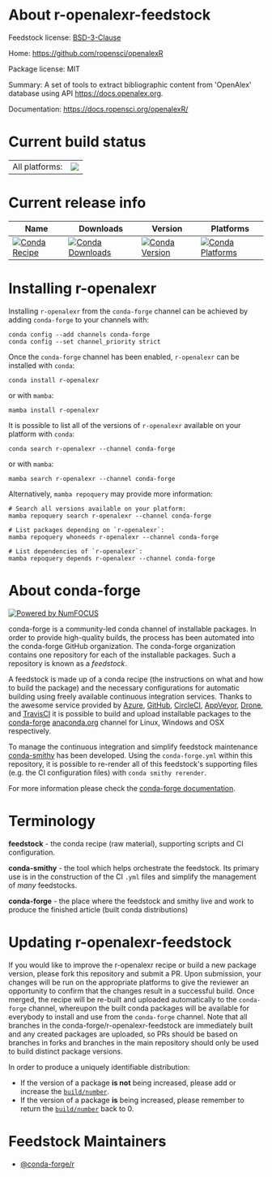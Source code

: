 About r-openalexr-feedstock
===========================

Feedstock license: [BSD-3-Clause](https://github.com/conda-forge/r-openalexr-feedstock/blob/main/LICENSE.txt)

Home: https://github.com/ropensci/openalexR

Package license: MIT

Summary: A set of tools to extract bibliographic content from 'OpenAlex' database using API <https://docs.openalex.org>.

Documentation: https://docs.ropensci.org/openalexR/

Current build status
====================


<table><tr><td>All platforms:</td>
    <td>
      <a href="https://dev.azure.com/conda-forge/feedstock-builds/_build/latest?definitionId=20218&branchName=main">
        <img src="https://dev.azure.com/conda-forge/feedstock-builds/_apis/build/status/r-openalexr-feedstock?branchName=main">
      </a>
    </td>
  </tr>
</table>

Current release info
====================

| Name | Downloads | Version | Platforms |
| --- | --- | --- | --- |
| [![Conda Recipe](https://img.shields.io/badge/recipe-r--openalexr-green.svg)](https://anaconda.org/conda-forge/r-openalexr) | [![Conda Downloads](https://img.shields.io/conda/dn/conda-forge/r-openalexr.svg)](https://anaconda.org/conda-forge/r-openalexr) | [![Conda Version](https://img.shields.io/conda/vn/conda-forge/r-openalexr.svg)](https://anaconda.org/conda-forge/r-openalexr) | [![Conda Platforms](https://img.shields.io/conda/pn/conda-forge/r-openalexr.svg)](https://anaconda.org/conda-forge/r-openalexr) |

Installing r-openalexr
======================

Installing `r-openalexr` from the `conda-forge` channel can be achieved by adding `conda-forge` to your channels with:

```
conda config --add channels conda-forge
conda config --set channel_priority strict
```

Once the `conda-forge` channel has been enabled, `r-openalexr` can be installed with `conda`:

```
conda install r-openalexr
```

or with `mamba`:

```
mamba install r-openalexr
```

It is possible to list all of the versions of `r-openalexr` available on your platform with `conda`:

```
conda search r-openalexr --channel conda-forge
```

or with `mamba`:

```
mamba search r-openalexr --channel conda-forge
```

Alternatively, `mamba repoquery` may provide more information:

```
# Search all versions available on your platform:
mamba repoquery search r-openalexr --channel conda-forge

# List packages depending on `r-openalexr`:
mamba repoquery whoneeds r-openalexr --channel conda-forge

# List dependencies of `r-openalexr`:
mamba repoquery depends r-openalexr --channel conda-forge
```


About conda-forge
=================

[![Powered by
NumFOCUS](https://img.shields.io/badge/powered%20by-NumFOCUS-orange.svg?style=flat&colorA=E1523D&colorB=007D8A)](https://numfocus.org)

conda-forge is a community-led conda channel of installable packages.
In order to provide high-quality builds, the process has been automated into the
conda-forge GitHub organization. The conda-forge organization contains one repository
for each of the installable packages. Such a repository is known as a *feedstock*.

A feedstock is made up of a conda recipe (the instructions on what and how to build
the package) and the necessary configurations for automatic building using freely
available continuous integration services. Thanks to the awesome service provided by
[Azure](https://azure.microsoft.com/en-us/services/devops/), [GitHub](https://github.com/),
[CircleCI](https://circleci.com/), [AppVeyor](https://www.appveyor.com/),
[Drone](https://cloud.drone.io/welcome), and [TravisCI](https://travis-ci.com/)
it is possible to build and upload installable packages to the
[conda-forge](https://anaconda.org/conda-forge) [anaconda.org](https://anaconda.org/)
channel for Linux, Windows and OSX respectively.

To manage the continuous integration and simplify feedstock maintenance
[conda-smithy](https://github.com/conda-forge/conda-smithy) has been developed.
Using the ``conda-forge.yml`` within this repository, it is possible to re-render all of
this feedstock's supporting files (e.g. the CI configuration files) with ``conda smithy rerender``.

For more information please check the [conda-forge documentation](https://conda-forge.org/docs/).

Terminology
===========

**feedstock** - the conda recipe (raw material), supporting scripts and CI configuration.

**conda-smithy** - the tool which helps orchestrate the feedstock.
                   Its primary use is in the construction of the CI ``.yml`` files
                   and simplify the management of *many* feedstocks.

**conda-forge** - the place where the feedstock and smithy live and work to
                  produce the finished article (built conda distributions)


Updating r-openalexr-feedstock
==============================

If you would like to improve the r-openalexr recipe or build a new
package version, please fork this repository and submit a PR. Upon submission,
your changes will be run on the appropriate platforms to give the reviewer an
opportunity to confirm that the changes result in a successful build. Once
merged, the recipe will be re-built and uploaded automatically to the
`conda-forge` channel, whereupon the built conda packages will be available for
everybody to install and use from the `conda-forge` channel.
Note that all branches in the conda-forge/r-openalexr-feedstock are
immediately built and any created packages are uploaded, so PRs should be based
on branches in forks and branches in the main repository should only be used to
build distinct package versions.

In order to produce a uniquely identifiable distribution:
 * If the version of a package **is not** being increased, please add or increase
   the [``build/number``](https://docs.conda.io/projects/conda-build/en/latest/resources/define-metadata.html#build-number-and-string).
 * If the version of a package **is** being increased, please remember to return
   the [``build/number``](https://docs.conda.io/projects/conda-build/en/latest/resources/define-metadata.html#build-number-and-string)
   back to 0.

Feedstock Maintainers
=====================

* [@conda-forge/r](https://github.com/orgs/conda-forge/teams/r/)

